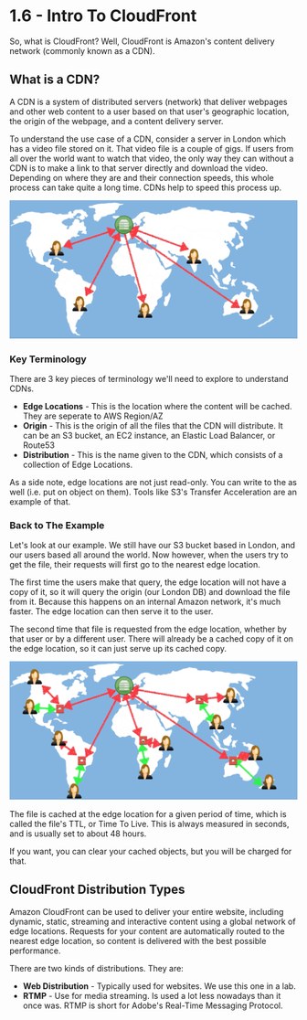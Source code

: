 # 1.6 - Intro To CloudFront

So, what is CloudFront? Well, CloudFront is Amazon's content delivery network (commonly known as a CDN).

## What is a CDN?

A CDN is a system of distributed servers (network) that deliver webpages and other web content to a user based on that user's geographic location, the origin of the webpage, and a content delivery server.

To understand the use case of a CDN, consider a server in London which has a video file stored on it. That video file is a couple of gigs. If users from all over the world want to watch that video, the only way they can without a CDN is to make a link to that server directly and download the video. Depending on where they are and their connection speeds, this whole process can take quite a long time. CDNs help to speed this process up.

![cc451fe0.png](attachments/cc451fe0.png)

### Key Terminology

There are 3 key pieces of terminology we'll need to explore to understand CDNs.

* **Edge Locations** - This is the location where the content will be cached. They are seperate to AWS Region/AZ
* **Origin** - This is the origin of all the files that the CDN will distribute. It can be an S3 bucket, an EC2 instance, an Elastic Load Balancer, or Route53
* **Distribution** - This is the name given to the CDN, which consists of a collection of Edge Locations.

As a side note, edge locations are not just read-only. You can write to the as well (i.e. put on object on them). Tools like S3's Transfer Acceleration are an example of that.

### Back to The Example

Let's look at our example. We still have our S3 bucket based in London, and our users based all around the world. Now however, when the users try to get the file, their requests will first go to the nearest edge location.

The first time the users make that query, the edge location will not have a copy of it, so it will query the origin (our London DB) and download the file from it. Because this happens on an internal Amazon network, it's much faster. The edge location can then serve it to the user.

The second time that file is requested from the edge location, whether by that user or by a different user. There will already be a cached copy of it on the edge location, so it can just serve up its cached copy.

![38f983e3.png](attachments/38f983e3.png)

The file is cached at the edge location for a given period of time, which is called the file's TTL, or Time To Live. This is always measured in seconds, and is usually set to about 48 hours.

If you want, you can clear your cached objects, but you will be charged for that.

## CloudFront Distribution Types

Amazon CloudFront can be used to deliver your entire website, including dynamic, static, streaming and interactive content using a global network of edge locations. Requests for your content are automatically routed to the nearest edge location, so content is delivered with the best possible performance.

There are two kinds of distributions. They are:
* **Web Distribution** - Typically used for websites. We use this one in a lab.
* **RTMP** - Use for media streaming. Is used a lot less nowadays than it once was. RTMP is short for Adobe's Real-Time Messaging Protocol.

